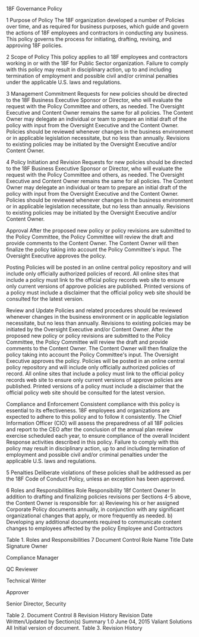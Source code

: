 18F Governance Policy

1 Purpose of Policy
The 18F organization developed a number of Policies over time, and as required for business purposes, which guide and govern the actions of 18F employees and contractors in conducting any business.  This policy governs the process for initiating, drafting, revising, and approving 18F policies.  

2 Scope of Policy
This policy applies to all 18F employees and contractors working in or with the 18F for Public Sector organization. Failure to comply with this policy may result in disciplinary action, up to and including termination of employment and possible civil and/or criminal penalties under the applicable U.S. laws and regulations.

3 Management Commitment
Requests for new policies should be directed to the 18F Business Executive Sponsor or Director, who will evaluate the request with the Policy Committee and others, as needed.
The Oversight Executive and Content Owner remains the same for all policies.  The Content Owner may delegate an individual or team to prepare an initial draft of the policy with input from the Oversight Executive and the Content Owner.
Policies should be reviewed whenever changes in the business environment or in applicable legislation necessitate, but no less than annually. Revisions to existing policies may be initiated by the Oversight Executive and/or Content Owner.

4 Policy
Initiation and Revision
Requests for new policies should be directed to the 18F Business Executive Sponsor or Director, who will evaluate the request with the Policy Committee and others, as needed.
The Oversight Executive and Content Owner remains the same for all policies.  The Content Owner may delegate an individual or team to prepare an initial draft of the policy with input from the Oversight Executive and the Content Owner.
Policies should be reviewed whenever changes in the business environment or in applicable legislation necessitate, but no less than annually. Revisions to existing policies may be initiated by the Oversight Executive and/or Content Owner.

Approval
After the proposed new policy or policy revisions are submitted to the Policy Committee, the Policy Committee will review the draft and provide comments to the Content Owner. The Content Owner will then finalize the policy taking into account the Policy Committee's input.
The Oversight Executive approves the policy.

Posting
Policies will be posted in an online central policy repository and will include only officially authorized policies of record. All online sites that include a policy must link to the official policy records web site to ensure only current versions of approve policies are published.
Printed versions of a policy must include a disclaimer that the official policy web site should be consulted for the latest version.

Review and Update
Policies and related procedures should be reviewed whenever changes in the business environment or in applicable legislation necessitate, but no less than annually. Revisions to existing policies may be initiated by the Oversight Executive and/or Content Owner.
After the proposed new policy or policy revisions are submitted to the Policy Committee, the Policy Committee will review the draft and provide comments to the Content Owner. The Content Owner will then finalize the policy taking into account the Policy Committee's input. The Oversight Executive approves the policy.
Policies will be posted in an online central policy repository and will include only officially authorized policies of record. All online sites that include a policy must link to the official policy records web site to ensure only current versions of approve policies are published.
Printed versions of a policy must include a disclaimer that the official policy web site should be consulted for the latest version.

Compliance and Enforcement
Consistent compliance with this policy is essential to its effectiveness. 18F employees and organizations are expected to adhere to this policy and to follow it consistently.
The Chief Information Officer (CIO) will assess the preparedness of all 18F policies and report to the CEO after the conclusion of the annual plan review exercise scheduled each year, to ensure compliance of the overall Incident Response activities described in this policy.
Failure to comply with this policy may result in disciplinary action, up to and including termination of employment and possible civil and/or criminal penalties under the applicable U.S. laws and regulations.

5 Penalties
Deliberate violations of these policies shall be addressed as per the 18F Code of Conduct Policy, unless an exception has been approved.

6 Roles and Responsibilities
Role
Responsibility
18f Content Owner
In addition to drafting and finalizing policies revisions per Sections 4-5 above, the Content Owner is responsible for:
a) Reviewing his or her assigned Corporate Policy documents annually, in conjunction with any significant organizational changes that apply, or more frequently as needed.
b) Developing any additional documents required to communicate content changes to employees affected by the policy
Employee and Contractors

Table 1. Roles and Responsibilities
7 Document Control
Role
Name
Title
Date
Signature
Owner

Compliance Manager


QC Reviewer

Technical Writer


Approver

Senior Director, Security


Table 2. Document Control
8 Revision History
Revision
Date
Written/Updated by
Section(s)
Summary
1.0
June 04, 2015
Valiant Solutions
All
Initial version of document.
Table 3. Revision History
